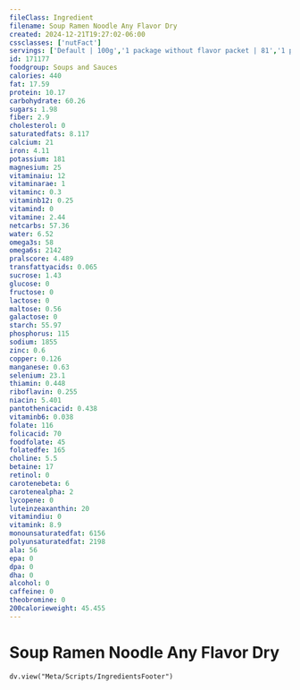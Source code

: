 ```yaml
---
fileClass: Ingredient
filename: Soup Ramen Noodle Any Flavor Dry
created: 2024-12-21T19:27:02-06:00
cssclasses: ['nutFact']
servings: ['Default | 100g','1 package without flavor packet | 81','1 packet | 5.8']
id: 171177
foodgroup: Soups and Sauces
calories: 440
fat: 17.59
protein: 10.17
carbohydrate: 60.26
sugars: 1.98
fiber: 2.9
cholesterol: 0
saturatedfats: 8.117
calcium: 21
iron: 4.11
potassium: 181
magnesium: 25
vitaminaiu: 12
vitaminarae: 1
vitaminc: 0.3
vitaminb12: 0.25
vitamind: 0
vitamine: 2.44
netcarbs: 57.36
water: 6.52
omega3s: 58
omega6s: 2142
pralscore: 4.489
transfattyacids: 0.065
sucrose: 1.43
glucose: 0
fructose: 0
lactose: 0
maltose: 0.56
galactose: 0
starch: 55.97
phosphorus: 115
sodium: 1855
zinc: 0.6
copper: 0.126
manganese: 0.63
selenium: 23.1
thiamin: 0.448
riboflavin: 0.255
niacin: 5.401
pantothenicacid: 0.438
vitaminb6: 0.038
folate: 116
folicacid: 70
foodfolate: 45
folatedfe: 165
choline: 5.5
betaine: 17
retinol: 0
carotenebeta: 6
carotenealpha: 2
lycopene: 0
luteinzeaxanthin: 20
vitamindiu: 0
vitamink: 8.9
monounsaturatedfat: 6156
polyunsaturatedfat: 2198
ala: 56
epa: 0
dpa: 0
dha: 0
alcohol: 0
caffeine: 0
theobromine: 0
200calorieweight: 45.455
---
```


# Soup Ramen Noodle Any Flavor Dry

```dataviewjs
dv.view("Meta/Scripts/IngredientsFooter")
```